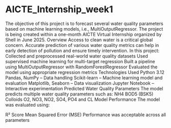 # AICTE_Internship_week1
The objective of this project is to forecast several water quality parameters based on machine learning models, i.e., MultiOutputRegressor. The project is being created within a one-month AICTE Virtual Internship organized by Shell in June 2025.
Overview
Access to clean water is a critical global concern. Accurate prediction of various water quality metrics can help in early detection of pollution and ensure timely intervention.
In this project:
Collected and preprocessed real-world water quality datasets
Used supervised machine learning for multi-target regression
Built a pipeline using MultiOutputRegressor with RandomForestRegressor
Evaluated the model using appropriate regression metrics
Technologies Used
Python 3.12
Pandas, NumPy – Data handling
Scikit-learn – Machine learning model and evaluation
Matplotlib, Seaborn – Data visualization
Jupyter Notebook – Interactive experimentation
Predicted Water Quality Parameters
The model predicts multiple water quality parameters such as:
NH4
BOD5 (BSK5)
Colloids
O2, NO3, NO2, SO4, PO4 and
CL
Model Performance
The model was evaluated using:

R² Score
Mean Squared Error (MSE)
Performance was acceptable across all parameters
